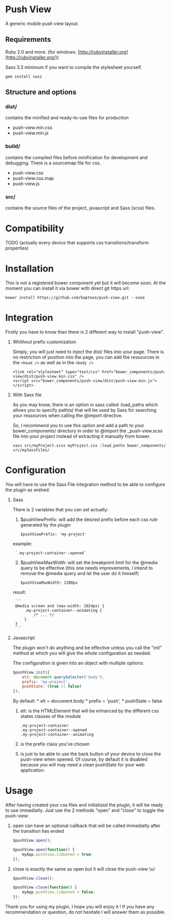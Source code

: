 # Push View
A generic mobile push view layout.

## Requirements

Ruby 2.0 and more. (for windows: [http://rubyinstaller.org](http://rubyinstaller.org/))

Sass 3.3 minimum if you want to compile the stylesheet yourself.

`gem install sass`

## Structure and options

### dist/
contains the minified and ready-to-use files for production

* push-view.min.css
* push-view.min.js

### build/
contains the compiled files before minification for development and debugging. There is a sourcemap file for css.

* push-view.css
* push-view.css.map
* push-view.js

### src/
contains the source files of the project, javascript and Sass (scss) files.

# Compatibility

TODO (actually every device that supports css transitions/transform properties)

# Installation

This is not a registered bower component yet but it will become soon. At the moment you can install it via
bower with direct git https url:

    bower install https://github.com/baptooo/push-view.git --save

# Integration

Firstly you have to know than there is 2 different way to install "push-view".

1. Whithout prefix customization

    Simply, you will just need to inject the dist/ files into your page. There is no restriction of position into
    the page, you can add the ressources in the `<head />` as well as in the `<body />`

    ```
    <link rel="stylesheet" type="text/css" href="bower_components/push-view/dist/push-view.min.css" />
    <script src="bower_components/push-view/dist/push-view.min.js"></script>
    ```

2. With Sass file

    As you may know, there is an option in sass called :load_paths which allows you to specify path(s) that will
    be used by Sass for searching your ressources when calling the @import directive.

    So, I recommend you to use this option and add a path to your bower_components/ directory in order to @import
    the _push-view.scss file into your project instead of extracting it manually from bower.

    `sass src/myProject.scss myProject.css :load_paths bower_components/ src/mySassFiles/`
    
# Configuration

You will have to use the Sass File integration method to be able to configure the plugin as wished.

1. Sass

    There is 2 variables that you can set actually:
    
    1. $pushViewPrefix: will add the desired prefix before each css rule generated by the plugin
    
        `$pushViewPrefix: 'my-project'`
        
    example:
        
        `.my-project-container--opened`
        
    2. $pushViewMaxWidth: will set the breakpoint limit for the @media query to be effective
    (this one needs improvements, I intend to remove the @media query and let the user do it himself)
    
        `$pushViewMaxWidth: 1280px`
        
    result:
    
        ```
        @media screen and (max-width: 1024px) {
            .my-project-container--animating {
                /* ... */
            }
        }
        ```
    
2. Javascript
    
    The plugin won't do anything and be effective unless you call the "init" method at which you will give the     whole configuration as needed.

    The configuration is given into an object with multiple options:
    
    ```js
    $pushView.init({
        elt: document.querySelector('body'),
        prefix: 'my-project',
        pushState: (true || false)
    });
    ```
    
    By default:
        * elt = document.body
        * prefix = 'push',
        * pushState = false
    
    1. elt: is the HTMLElement that will be enhanced by the different css states classes of the module
    
        ```
        .my-project-container
        .my-project-container--opened
        .my-project-container--animating
        ```
    
    2. is the prefix class you've chosen
    
    3. is just to be able to use the back button of your device to close the push-view when opened. Of course,     by default it is disabled because you will may need a clean pushState for your web application.
    
# Usage

After having created your css files and initialized the plugin, it will be ready to use immediatly.
Just use the 2 methods "open" and "close" to toggle the push-view:

1. open can have an optional callback that will be called immediatly after the transition has ended

    ```js
    $pushView.open();
    
    $pushView.open(function() {
        myApp.pushView.isOpened = true;
    });
    ```
    
2. close is exactly the same as open but it will close the push-view \o/

    ```js
    $pushView.close();
    
    $pushView.close(function() {
        myApp.pushView.isOpened = false;
    });
    ```
    
Thank you for using my plugin, I hope you will enjoy it ! If you have any recommendation or question, do not hesitate I will answer them as possible.